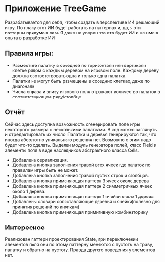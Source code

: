 # Приложение TreeGame
Разрабатывается для себя, чтобы создать в перспективе ИИ решающий игру. По плану этот ИИ будет работать на паттернах и, да, я эти паттерны придумаю сам. Я даже не уверен что это будет ИИ и не имею опыта в разработке ИИ

## Правила игры:
- Разместите палатку в соседней по горизонтали или вертикали клетке рядом с каждым деревом на игровом поле. Каждому дереву должна соответствовать одна и только одна палатка.
- Палатки не могут быть размещены в соседних клетках, даже по диагонали
- Числа справа и внизу игрового поля отражают количество палаток в соответствующем ряду/столбце.

## Отчёт
Сейчас здесь доступна возможность сгенерировать поле игры некоторого размера с несколькими палатками. В код можно заглянуть и отредактировать их число.
Палатки и деревья генерируются так, что иногда абсолютно уникального решения нет. Возможно с этим надо будет что-то сделать.
Выделен модуль генератора полей, класс Field и элементы поля в виде наследников абстрактного класса Cells.
- Добавлена сериализация.
- Добавлена кнопка заполнения травой всех ячеек где палаток по правилам игры быть не может.
- Добавлена кнопка заполнения травой пустых строк и столбцов.
- Добавлена кнопка применяющая паттерн 3 ячеек около дерева
- Добавлена кнопка применяющая паттерн 2 симметричных ячеек около 1 дерева.
- Добавлена кнопка применяющая паттерн 1 ячейки около 1 дерева
- Добавлены словари сопоставляющие деревья и ячейки(полезно для принятия решений по кнопкам)
- Добавлена кнопка применяющая примитивную комбинаторику


## Интересное
Реализован паттерн проектирования State, при переключении элементов поля они по этому паттерну меняются с пустоты на траву, палатку и обратно на пустоту. Правда другого поведения у элементов нет.